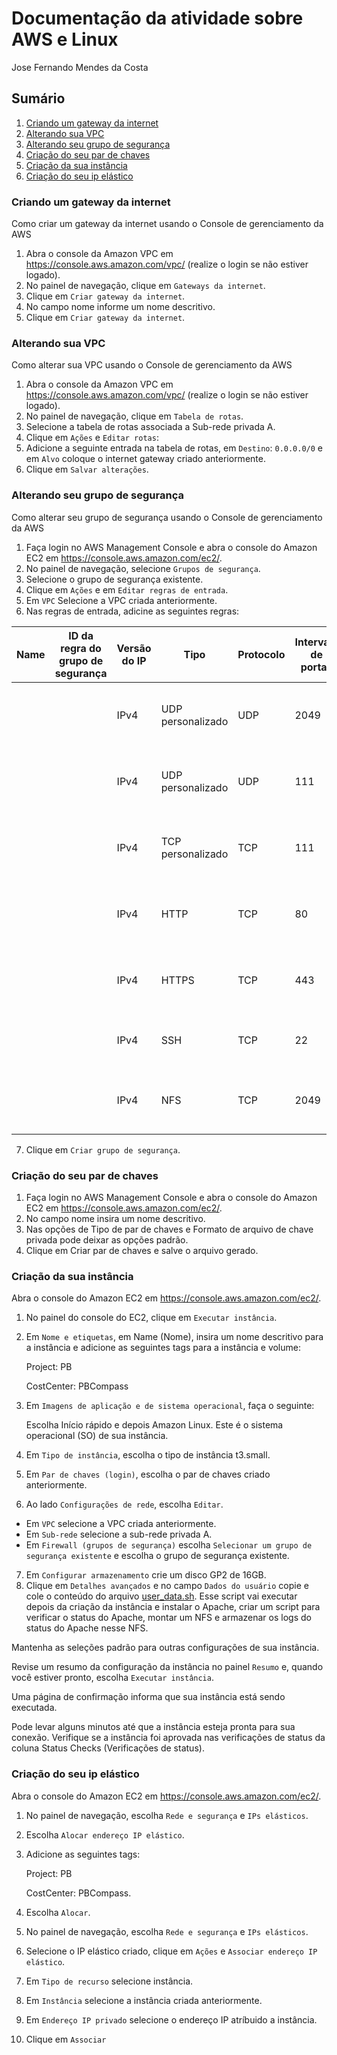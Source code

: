 # Documentação da atividade sobre AWS e Linux

Jose Fernando Mendes da Costa

## Sumário

1. [Criando um gateway da internet](https://github.com/jofernando/compass-pb-atv-2/#criando-um-gateway-da-internet)
1. [Alterando sua VPC](https://github.com/jofernando/compass-pb-atv-2/#alterando-sua-vpc)
2. [Alterando seu grupo de segurança](https://github.com/jofernando/compass-pb-atv-2/#alterando-seu-grupo-de-segurança)
3. [Criação do seu par de chaves](https://github.com/jofernando/compass-pb-atv-2/#criação-do-seu-par-de-chaves)
4. [Criação da sua instância](https://github.com/jofernando/compass-pb-atv-2/#criação-da-sua-instância)
5. [Criação do seu ip elástico](https://github.com/jofernando/compass-pb-atv-2/#criação-do-seu-ip-elástico)

### Criando um gateway da internet
Como criar um gateway da internet usando o Console de gerenciamento da AWS
1. Abra o console da Amazon VPC em https://console.aws.amazon.com/vpc/ (realize o login se não estiver logado).
2. No painel de navegação, clique em `Gateways da internet`.
3. Clique em `Criar gateway da internet`.
4. No campo nome informe um nome descritivo.
5. Clique em `Criar gateway da internet`.
### Alterando sua VPC

Como alterar sua VPC usando o Console de gerenciamento da AWS
1. Abra o console da Amazon VPC em https://console.aws.amazon.com/vpc/ (realize o login se não estiver logado).
2. No painel de navegação, clique em `Tabela de rotas`.
3. Selecione a tabela de rotas associada a Sub-rede privada A.
4. Clique em `Ações` e `Editar rotas`:
1. Adicione a seguinte entrada na tabela de rotas, em `Destino`: `0.0.0.0/0` e em `Alvo` coloque o internet gateway criado anteriormente.
1. Clique em `Salvar alterações`.

### Alterando seu grupo de segurança

Como alterar seu grupo de segurança usando o Console de gerenciamento da AWS
1. Faça login no AWS Management Console e abra o console do Amazon EC2 em https://console.aws.amazon.com/ec2/.
2. No painel de navegação, selecione `Grupos de segurança`.
3. Selecione o grupo de segurança existente.
4. Clique em `Ações` e em `Editar regras de entrada`.
5. Em `VPC` Selecione a VPC criada anteriormente.
6. Nas regras de entrada, adicine as seguintes regras:


| Name | ID da regra do grupo de segurança | Versão do IP | Tipo | Protocolo | Intervalo de portas | Origem | Descrição          |
|------|-----------------------------------|--------------|------|-----------|---------------------|--------|--------------------|
| | | IPv4         | UDP personalizado | UDP       | 2049                | 0.0.0.0/0      | Porta necessaria para utilizar o NFS |
| | | IPv4         | UDP personalizado | UDP       | 111                 | 0.0.0.0/0      | Porta necessaria para utilizar o NFS |
| | | IPv4         | TCP personalizado | TCP       | 111                 | 0.0.0.0/0      | Porta necessaria para utilizar o NFS |
| | | IPv4         | HTTP              | TCP       | 80                  | 0.0.0.0/0      | Permite conexao com protocolo HTTP   |
| | | IPv4         | HTTPS             | TCP       | 443                 | 0.0.0.0/0      | Permite conexao com protocolo HTTPS  |
| | | IPv4         | SSH               | TCP       | 22                  | **SEU IP**     | Permite conexao SSH para o seu IP    |
| | | IPv4         | NFS               | TCP       | 2049                | 0.0.0.0/0      | Porta necessaria para utilizar o NFS |


7. Clique em `Criar grupo de segurança`.

### Criação do seu par de chaves

1. Faça login no AWS Management Console e abra o console do Amazon EC2 em https://console.aws.amazon.com/ec2/.
2. No campo nome insira um nome descritivo.
3. Nas opções de Tipo de par de chaves e Formato de arquivo de chave privada pode deixar as opções padrão.
4. Clique em Criar par de chaves e salve o arquivo gerado.

### Criação da sua instância

Abra o console do Amazon EC2 em https://console.aws.amazon.com/ec2/.
1. No painel do console do EC2, clique em `Executar instância`.
2. Em `Nome e etiquetas`, em Name (Nome), insira um nome descritivo para a instância e adicione as seguintes tags para a instância e volume:

   Project: PB

   CostCenter: PBCompass
3. Em `Imagens de aplicação e de sistema operacional`, faça o seguinte:

    Escolha Início rápido e depois Amazon Linux. Este é o sistema operacional (SO) de sua instância.

4. Em `Tipo de instância`, escolha o tipo de instância t3.small.
5. Em `Par de chaves (login)`, escolha o par de chaves criado anteriormente.
6. Ao lado `Configurações de rede`, escolha `Editar`.
  - Em `VPC` selecione a VPC criada anteriormente.
  - Em `Sub-rede` selecione a sub-rede privada A.
  - Em `Firewall (grupos de segurança)` escolha `Selecionar um grupo de segurança existente` e escolha o grupo de segurança existente.
7. Em `Configurar armazenamento` crie um disco GP2 de 16GB.
8. Clique em `Detalhes avançados` e no campo `Dados do usuário` copie e cole o conteúdo do arquivo [user_data.sh](https://github.com/jofernando/compass-pb-atv-2/blob/main/scripts/user-data.sh). Esse script vai executar depois da criação da instância e instalar o Apache, criar um script para verificar o status do Apache, montar um NFS e armazenar os logs do status do Apache nesse NFS.

Mantenha as seleções padrão para outras configurações de sua instância.

Revise um resumo da configuração da instância no painel `Resumo` e, quando você estiver pronto, escolha `Executar instância`.

Uma página de confirmação informa que sua instância está sendo executada. 

Pode levar alguns minutos até que a instância esteja pronta para sua conexão. Verifique se a instância foi aprovada nas verificações de status da coluna Status Checks (Verificações de status).

### Criação do seu ip elástico

Abra o console do Amazon EC2 em https://console.aws.amazon.com/ec2/.
1. No painel de navegação, escolha `Rede e segurança` e `IPs elásticos`.
2. Escolha `Alocar endereço IP elástico`.
3. Adicione as seguintes tags:

    Project: PB

    CostCenter: PBCompass.

4. Escolha `Alocar`.
5. No painel de navegação, escolha `Rede e segurança` e `IPs elásticos`.
6. Selecione o IP elástico criado, clique em `Ações` e `Associar endereço IP elástico`.
7. Em `Tipo de recurso` selecione instância.
8. Em `Instância` selecione a instância criada anteriormente.
9. Em `Endereço IP privado` selecione o endereço IP atríbuido a instância.
10. Clique em `Associar`
